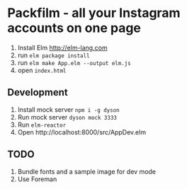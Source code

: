 # Packfilm - all your Instagram accounts on one page

1. Install Elm http://elm-lang.com
2. run `elm package install`
3. run `elm make App.elm --output elm.js`
4. open `index.html`

## Development

1. Install mock server `npm i -g dyson`
2. Run mock server `dyson mock 3333`
3. Run `elm-reactor`
4. Open http://localhost:8000/src/AppDev.elm

## TODO

1. Bundle fonts and a sample image for dev mode
2. Use Foreman

